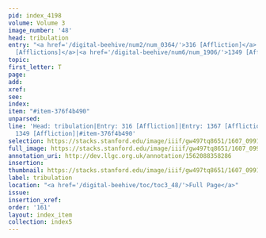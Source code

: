 ```yaml
---
pid: index_4198
volume: Volume 3
image_number: '48'
head: tribulation
entry: "<a href='/digital-beehive/num2/num_0364/'>316 [Affliction]</a>|<a href='/digital-beehive/num6/num_1942/'>1367
  [Afflictions]</a>|<a href='/digital-beehive/num6/num_1906/'>1349 [Affliction]</a>"
topic:
first_letter: T
page:
add:
xref:
see:
index:
item: "#item-376f4b490"
unparsed:
line: 'Head: tribulation|Entry: 316 [Affliction]|Entry: 1367 [Afflictions]|Entry:
  1349 [Affliction]|#item-376f4b490'
selection: https://stacks.stanford.edu/image/iiif/gw497tq8651/1607_0991/1822,1069,694,193/full/0/default.jpg
full_image: https://stacks.stanford.edu/image/iiif/gw497tq8651/1607_0991/full/full/0/default.jpg
annotation_uri: http://dev.llgc.org.uk/annotation/1562088358286
insertion:
thumbnail: https://stacks.stanford.edu/image/iiif/gw497tq8651/1607_0991/1822,1069,694,193/150,/0/default.jpg
label: tribulation
location: "<a href='/digital-beehive/toc/toc3_48/'>Full Page</a>"
issue:
insertion_xref:
order: '161'
layout: index_item
collection: index5
---
```

